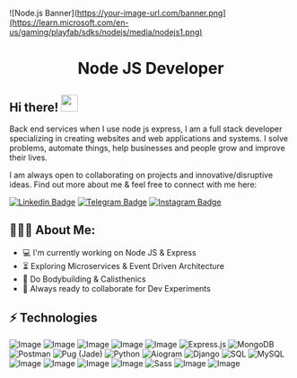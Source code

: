 ![Node.js Banner](https://your-image-url.com/banner.png](https://learn.microsoft.com/en-us/gaming/playfab/sdks/nodejs/media/nodejs1.png)
<h1 align="center">Node JS Developer</h1>

## Hi there! <img src="https://raw.githubusercontent.com/aemmadi/aemmadi/master/wave.gif" width="30px">

Back end services when I use node js express, 
I am a full stack developer specializing in creating websites and web applications and systems. I solve problems, automate things, help businesses and people grow and improve their lives. </br>

I am always open to collaborating on projects and innovative/disruptive ideas. Find out more about me & feel free to connect with me here:

[![Linkedin Badge](https://img.shields.io/badge/-Ixtiyor_Saitov-blue?style=flat-square&logo=Linkedin&logoColor=white&link=https://www.linkedin.com/in/sukhrob-nuraliev-100845186/)](https://www.linkedin.com/in/sukhrob-nuraliev-100845186/) 
[![Telegram Badge](https://img.shields.io/badge/@misterikh_13-2CA5E0?style=flat-square&logo=telegram&logoColor=white&link=https://t.me/sukhrobnuraliev)](https://t.me/sukhrobnuraliev) 
[![Instagram Badge](https://img.shields.io/badge/@saitov_209-E1306C?style=flat-square&logo=instagram&logoColor=white&link=https://www.instagram.com/saitov_209)](https://www.instagram.com/saitov_209)


  
<h2 align="left">👨🏻‍💻 About Me:</h2>

- :computer: I'm currently working on Node JS & Express
- :hourglass_flowing_sand:  Exploring Microservices & Event Driven Architecture
- :muscle: Do Bodybuilding & Calisthenics
- :rocket: Always ready to collaborate for Dev Experiments

## ⚡ Technologies

![Image](https://img.shields.io/badge/JavaScript-323330?style=for-the-badge&logo=javascript&logoColor=F7DF1E)
![Image](https://img.shields.io/badge/Vue.js-35495E?style=for-the-badge&logo=vuedotjs&logoColor=4FC08D)
![Image](https://img.shields.io/badge/jQuery-0769AD?style=for-the-badge&logo=jquery&logoColor=white)
![Image](https://img.shields.io/badge/Tailwind_CSS-38B2AC?style=for-the-badge&logo=tailwind-css&logoColor=white)
![Image](https://img.shields.io/badge/Node.js-8CC84B?style=for-the-badge&logo=node.js&logoColor=white)
![Express.js](https://img.shields.io/badge/Express.js-404D59?style=for-the-badge&logo=express&logoColor=white)
![MongoDB](https://img.shields.io/badge/MongoDB-47A248?style=for-the-badge&logo=mongodb&logoColor=white)
![Postman](https://img.shields.io/badge/Postman-FF6C37?style=for-the-badge&logo=postman&logoColor=white)
![Pug (Jade)](https://img.shields.io/badge/Pug-A86454?style=for-the-badge&logo=pug&logoColor=white)
![Python](https://img.shields.io/badge/Python-3776AB?style=for-the-badge&logo=python&logoColor=white)
![Aiogram](https://img.shields.io/badge/Aiogram-3E9EDB?style=for-the-badge&logo=telegram&logoColor=white)
![Django](https://img.shields.io/badge/Django-092E20?style=for-the-badge&logo=django&logoColor=white)
![SQL](https://img.shields.io/badge/SQL-003B57?style=for-the-badge&logo=sqlite&logoColor=white)
![MySQL](https://img.shields.io/badge/MySQL-4479A1?style=for-the-badge&logo=mysql&logoColor=white)
![Image](https://img.shields.io/badge/Git-F05032?style=for-the-badge&logo=git&logoColor=white)
![Image](https://img.shields.io/badge/-HTML5-E34F26?style=for-the-badge&logo=html5&logoColor=white)
![Image](https://img.shields.io/badge/-CSS3-1572B6?style=for-the-badge&logo=css3)
![Image](https://img.shields.io/badge/-Bootstrap-563D7C?style=for-the-badge&logo=bootstrap)
![Sass](https://img.shields.io/badge/Sass-CC6699?style=for-the-badge&logo=sass&logoColor=white)
![Image](https://img.shields.io/badge/Git-F05032?style=for-the-badge&logo=git&logoColor=white)
![Image](https://img.shields.io/badge/Figma-F24E1E?style=for-the-badge&logo=figma&logoColor=white)


